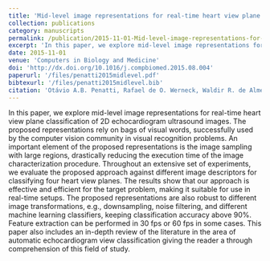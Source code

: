 ```yaml
---
title: 'Mid-level image representations for real-time heart view plane classification of echocardiograms'
collection: publications
category: manuscripts
permalink: /publication/2015-11-01-Mid-level-image-representations-for-real-time-heart-view-plane-classification-of-echocardiograms
excerpt: 'In this paper, we explore mid-level image representations for real-time heart view plane classification of 2D echocardiogram ultrasound images. The proposed representations rely on bags of visual words, successfully used by the computer vision community in visual recognition problems.'
date: 2015-11-01
venue: 'Computers in Biology and Medicine'
doi: 'http://dx.doi.org/10.1016/j.compbiomed.2015.08.004'
paperurl: '/files/penatti2015midlevel.pdf'
bibtexurl: '/files/penatti2015midlevel.bib'
citation: 'Otávio A.B. Penatti, Rafael de O. Werneck, Waldir R. de Almeida, Bernardo V. Stein, Daniel V. Pazinato, Pedro R. Mendes Júnior, Ricardo da S. Torres, and Anderson Rocha. Mid-level image representations for real-time heart view plane classification of echocardiograms. Computers in Biology and Medicine, 66:66 – 81, 2015.'
---
```


In this paper, we explore mid-level image representations for real-time heart view plane classification of 2D echocardiogram ultrasound images. The proposed representations rely on bags of visual words, successfully used by the computer vision community in visual recognition problems. An important element of the proposed representations is the image sampling with large regions, drastically reducing the execution time of the image characterization procedure. Throughout an extensive set of experiments, we evaluate the proposed approach against different image descriptors for classifying four heart view planes. The results show that our approach is effective and efficient for the target problem, making it suitable for use in real-time setups. The proposed representations are also robust to different image transformations, e.g., downsampling, noise filtering, and different machine learning classifiers, keeping classification accuracy above 90%. Feature extraction can be performed in 30 fps or 60 fps in some cases. This paper also includes an in-depth review of the literature in the area of automatic echocardiogram view classification giving the reader a through comprehension of this field of study.